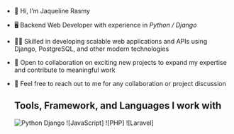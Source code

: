- 👋 Hi, I’m Jaqueline Rasmy
- 🖥️ Backend Web Developer with experience in *Python / Django*
- 👩‍💻 Skilled in developing scalable web applications and APIs using Django, PostgreSQL, and other modern technologies
- 💼 Open to collaboration on exciting new projects to expand my expertise and contribute to meaningful work
- 💬 Feel free to reach out to me for any collaboration or project discussion

  ## Tools, Framework, and Languages I work with
  ![Python](https://img.shields.io/badge/Python-3776AB?style=for-the-badge&logo=python&logoColor=white)
  Django
  ![JavaScript]
  ![PHP]
  ![Laravel]
